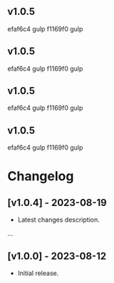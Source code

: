 ## v1.0.5

efaf6c4 gulp
f1169f0 gulp

## v1.0.5

efaf6c4 gulp
f1169f0 gulp

## v1.0.5

efaf6c4 gulp
f1169f0 gulp

## v1.0.5

efaf6c4 gulp
f1169f0 gulp

# Changelog

## [v1.0.4] - 2023-08-19
- Latest changes description.

...

## [v1.0.0] - 2023-08-12
- Initial release.